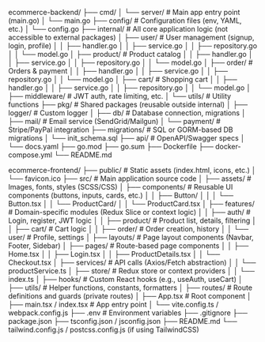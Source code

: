 ecommerce-backend/
├── cmd/
│   └── server/                # Main app entry point (main.go)
│       └── main.go
├── config/                    # Configuration files (env, YAML, etc.)
│   └── config.go
├── internal/                  # All core application logic (not accessible to external packages)
│   ├── user/                  # User management (signup, login, profile)
│   │   ├── handler.go
│   │   ├── service.go
│   │   ├── repository.go
│   │   └── model.go
│   ├── product/               # Product catalog
│   │   ├── handler.go
│   │   ├── service.go
│   │   ├── repository.go
│   │   └── model.go
│   ├── order/                 # Orders & payment
│   │   ├── handler.go
│   │   ├── service.go
│   │   ├── repository.go
│   │   └── model.go
│   ├── cart/                  # Shopping cart
│   │   ├── handler.go
│   │   ├── service.go
│   │   ├── repository.go
│   │   └── model.go
│   ├── middleware/            # JWT auth, rate limiting, etc.
│   └── utils/                 # Utility functions
├── pkg/                       # Shared packages (reusable outside internal)
│   ├── logger/                # Custom logger
│   ├── db/                    # Database connection, migrations
│   ├── mail/                  # Email service (SendGrid/Mailgun)
│   └── payment/               # Stripe/PayPal integration
├── migrations/                # SQL or GORM-based DB migrations
│   └── init_schema.sql
├── api/                       # OpenAPI/Swagger specs
│   └── docs.yaml
├── go.mod
├── go.sum
├── Dockerfile
├── docker-compose.yml
└── README.md


ecommerce-frontend/
├── public/                        # Static assets (index.html, icons, etc.)
│   └── favicon.ico
├── src/                           # Main application source code
│   ├── assets/                    # Images, fonts, styles (SCSS/CSS)
│   ├── components/                # Reusable UI components (buttons, inputs, cards, etc.)
│   │   ├── Button/
│   │   │   └── Button.tsx
│   │   └── ProductCard/
│   │       └── ProductCard.tsx
│   ├── features/                  # Domain-specific modules (Redux Slice or context logic)
│   │   ├── auth/                  # Login, register, JWT logic
│   │   ├── product/               # Product list, details, filtering
│   │   ├── cart/                  # Cart logic
│   │   ├── order/                 # Order creation, history
│   │   └── user/                  # Profile, settings
│   ├── layouts/                   # Page layout components (Navbar, Footer, Sidebar)
│   ├── pages/                     # Route-based page components
│   │   ├── Home.tsx
│   │   ├── Login.tsx
│   │   ├── ProductDetails.tsx
│   │   └── Checkout.tsx
│   ├── services/                  # API calls (Axios/Fetch abstraction)
│   │   └── productService.ts
│   ├── store/                     # Redux store or context providers
│   │   └── index.ts
│   ├── hooks/                     # Custom React hooks (e.g., useAuth, useCart)
│   ├── utils/                     # Helper functions, constants, formatters
│   ├── routes/                    # Route definitions and guards (private routes)
│   ├── App.tsx                    # Root component
│   ├── main.tsx / index.tsx       # App entry point
│   └── vite.config.ts / webpack.config.js
├── .env                           # Environment variables
├── .gitignore
├── package.json
├── tsconfig.json / jsconfig.json
├── README.md
└── tailwind.config.js / postcss.config.js (if using TailwindCSS)


